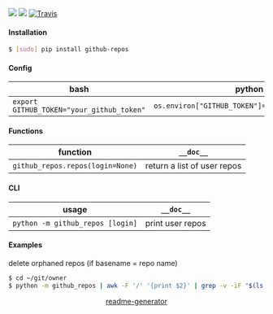 <!--
https://pypi.org/project/readme-generator/
-->

[![](https://img.shields.io/pypi/pyversions/github-repos.svg?longCache=True)](https://pypi.org/project/github-repos/)
[![](https://img.shields.io/pypi/v/github-repos.svg?maxAge=3600)](https://pypi.org/project/github-repos/)
[![Travis](https://api.travis-ci.org/looking-for-a-job/github-repos.py.svg?branch=master)](https://travis-ci.org/looking-for-a-job/github-repos.py/)

#### Installation
```bash
$ [sudo] pip install github-repos
```

#### Config
bash|python
-|-
`export GITHUB_TOKEN="your_github_token"`|`os.environ["GITHUB_TOKEN"]="your_github_token"`

#### Functions
function|`__doc__`
-|-
`github_repos.repos(login=None)` |return a list of user repos

#### CLI
usage|`__doc__`
-|-
`python -m github_repos [login]` |print user repos

#### Examples
delete orphaned repos (if basename = repo name)

```bash
$ cd ~/git/owner
$ python -m github_repos | awk -F '/' '{print $2}' | grep -v -iF "$(ls -1)" | xargs python -m github_delete
```

<p align="center">
    <a href="https://pypi.org/project/readme-generator/">readme-generator</a>
</p>